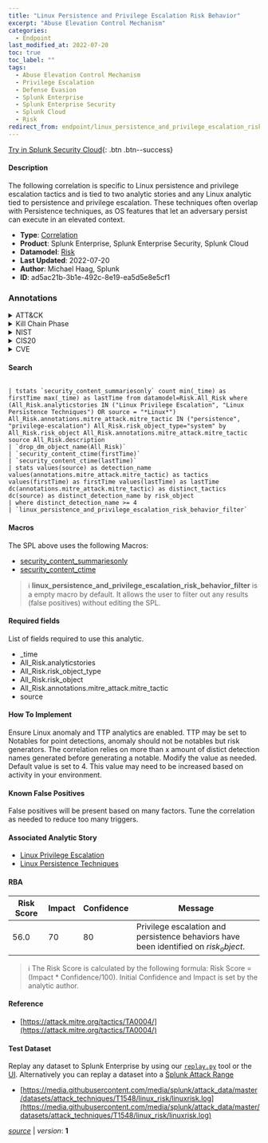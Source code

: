 ```yaml
---
title: "Linux Persistence and Privilege Escalation Risk Behavior"
excerpt: "Abuse Elevation Control Mechanism"
categories:
  - Endpoint
last_modified_at: 2022-07-20
toc: true
toc_label: ""
tags:
  - Abuse Elevation Control Mechanism
  - Privilege Escalation
  - Defense Evasion
  - Splunk Enterprise
  - Splunk Enterprise Security
  - Splunk Cloud
  - Risk
redirect_from: endpoint/linux_persistence_and_privilege_escalation_risk_behavior/
---
```




[Try in Splunk Security Cloud](https://www.splunk.com/en_us/cyber-security.html){: .btn .btn--success}

#### Description

The following correlation is specific to Linux persistence and privilege escalation tactics and is tied to two analytic stories and any Linux analytic tied to persistence and privilege escalation. These techniques often overlap with Persistence techniques, as OS features that let an adversary persist can execute in an elevated context.

- **Type**: [Correlation](https://github.com/splunk/security_content/wiki/Detection-Analytic-Types)
- **Product**: Splunk Enterprise, Splunk Enterprise Security, Splunk Cloud
- **Datamodel**: [Risk](https://docs.splunk.com/Documentation/CIM/latest/User/Risk)
- **Last Updated**: 2022-07-20
- **Author**: Michael Haag, Splunk
- **ID**: ad5ac21b-3b1e-492c-8e19-ea5d5e8e5cf1

### Annotations
<details>
  <summary>ATT&CK</summary>

<div markdown="1">

#### [ATT&CK](https://attack.mitre.org/)

| ID          | Technique   | Tactic         |
| ----------- | ----------- |--------------- |
| [T1548](https://attack.mitre.org/techniques/T1548/) | Abuse Elevation Control Mechanism | Privilege Escalation, Defense Evasion |

</div>
</details>


<details>
  <summary>Kill Chain Phase</summary>

<div markdown="1">

* Exploitation


</div>
</details>


<details>
  <summary>NIST</summary>

<div markdown="1">

* DE.CM



</div>
</details>

<details>
  <summary>CIS20</summary>

<div markdown="1">

* CIS 3
* CIS 5
* CIS 16



</div>
</details>

<details>
  <summary>CVE</summary>

<div markdown="1">


</div>
</details>


#### Search

```

| tstats `security_content_summariesonly` count min(_time) as firstTime max(_time) as lastTime from datamodel=Risk.All_Risk where (All_Risk.analyticstories IN ("Linux Privilege Escalation", "Linux Persistence Techniques") OR source = "*Linux*") All_Risk.annotations.mitre_attack.mitre_tactic IN ("persistence", "privilege-escalation") All_Risk.risk_object_type="system" by All_Risk.risk_object All_Risk.annotations.mitre_attack.mitre_tactic source All_Risk.description 
| `drop_dm_object_name(All_Risk)` 
| `security_content_ctime(firstTime)` 
| `security_content_ctime(lastTime)` 
| stats values(source) as detection_name values(annotations.mitre_attack.mitre_tactic) as tactics values(firstTime) as firstTime values(lastTime) as lastTime dc(annotations.mitre_attack.mitre_tactic) as distinct_tactics dc(source) as distinct_detection_name by risk_object 
| where distinct_detection_name >= 4 
| `linux_persistence_and_privilege_escalation_risk_behavior_filter`
```

#### Macros
The SPL above uses the following Macros:
* [security_content_summariesonly](https://github.com/splunk/security_content/blob/develop/macros/security_content_summariesonly.yml)
* [security_content_ctime](https://github.com/splunk/security_content/blob/develop/macros/security_content_ctime.yml)

> :information_source:
> **linux_persistence_and_privilege_escalation_risk_behavior_filter** is a empty macro by default. It allows the user to filter out any results (false positives) without editing the SPL.



#### Required fields
List of fields required to use this analytic.
* _time
* All_Risk.analyticstories
* All_Risk.risk_object_type
* All_Risk.risk_object
* All_Risk.annotations.mitre_attack.mitre_tactic
* source



#### How To Implement
Ensure Linux anomaly and TTP analytics are enabled. TTP may be set to Notables for point detections, anomaly should not be notables but risk generators. The correlation relies on more than x amount of distict detection names generated before generating a notable. Modify the value as needed. Default value is set to 4. This value may need to be increased based on activity in your environment.
#### Known False Positives
False positives will be present based on many factors. Tune the correlation as needed to reduce too many triggers.

#### Associated Analytic Story
* [Linux Privilege Escalation](/stories/linux_privilege_escalation)
* [Linux Persistence Techniques](/stories/linux_persistence_techniques)




#### RBA

| Risk Score  | Impact      | Confidence   | Message      |
| ----------- | ----------- |--------------|--------------|
| 56.0 | 70 | 80 | Privilege escalation and persistence behaviors have been identified on $risk_object$. |


> :information_source:
> The Risk Score is calculated by the following formula: Risk Score = (Impact * Confidence/100). Initial Confidence and Impact is set by the analytic author.


#### Reference

* [https://attack.mitre.org/tactics/TA0004/](https://attack.mitre.org/tactics/TA0004/)



#### Test Dataset
Replay any dataset to Splunk Enterprise by using our [`replay.py`](https://github.com/splunk/attack_data#using-replaypy) tool or the [UI](https://github.com/splunk/attack_data#using-ui).
Alternatively you can replay a dataset into a [Splunk Attack Range](https://github.com/splunk/attack_range#replay-dumps-into-attack-range-splunk-server)

* [https://media.githubusercontent.com/media/splunk/attack_data/master/datasets/attack_techniques/T1548/linux_risk/linuxrisk.log](https://media.githubusercontent.com/media/splunk/attack_data/master/datasets/attack_techniques/T1548/linux_risk/linuxrisk.log)



[*source*](https://github.com/splunk/security_content/tree/develop/detections/endpoint/linux_persistence_and_privilege_escalation_risk_behavior.yml) \| *version*: **1**
